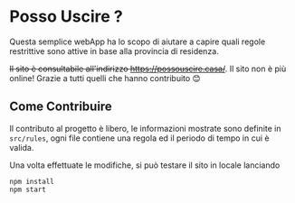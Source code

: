 # Posso Uscire ?

Questa semplice webApp ha lo scopo di aiutare a capire quali regole restrittive sono attive in base alla provincia di residenza.

~~Il sito è consultabile all'indirizzo https://possouscire.casa/~~. Il sito non è più online! Grazie a tutti quelli che hanno contribuito 😊

## Come Contribuire
Il contributo al progetto è libero, 
le informazioni mostrate sono definite in `src/rules`, ogni file contiene una regola ed il periodo di tempo in cui è valida.

Una volta effettuate le modifiche, si può testare il sito in locale lanciando
```
npm install 
npm start
```
